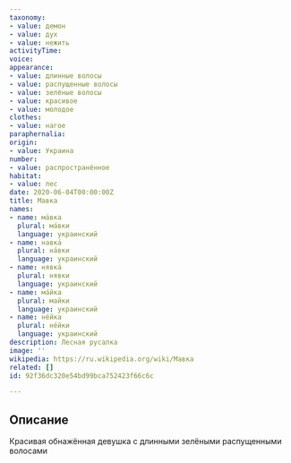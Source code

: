 ```yaml
---
taxonomy:
- value: демон
- value: дух
- value: нежить
activityTime:
voice:
appearance:
- value: длинные волосы
- value: распущенные волосы
- value: зелёные волосы
- value: красивое
- value: молодое
clothes:
- value: нагое
paraphernalia:
origin:
- value: Украина
number:
- value: распространённое
habitat:
- value: лес
date: 2020-06-04T00:00:00Z
title: Мавка
names:
- name: ма́вка
  plural: ма́вки
  language: украинский
- name: навка́
  plural: на́вки
  language: украинский
- name: нявка́
  plural: нявки
  language: украинский
- name: ма́йка
  plural: майки
  language: украинский
- name: не́йка
  plural: не́йки
  language: украинский
description: Лесная русалка
image: ''
wikipedia: https://ru.wikipedia.org/wiki/Мавка
related: []
id: 92f36dc320e54bd99bca752423f66c6c

---
```

## Описание

Красивая обнажённая девушка с длинными зелёными распущенными волосами
